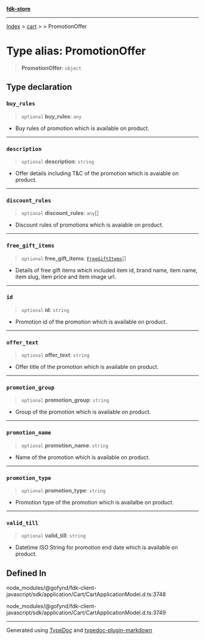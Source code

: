 [**fdk-store**](../../../README.md)
***

[Index](../../../API.md) > [cart](../../README.md) > [<internal>](../README.md) > PromotionOffer

# Type alias: PromotionOffer

> **PromotionOffer**: `object`

## Type declaration

### `buy_rules`

> `optional` **buy\_rules**: `any`

- Buy rules of promotion which is available on product.

***

### `description`

> `optional` **description**: `string`

- Offer details including T&C of the
promotion which is avaiable on product.

***

### `discount_rules`

> `optional` **discount\_rules**: `any`[]

- Discount rules of promotions which is
avaiable on product.

***

### `free_gift_items`

> `optional` **free\_gift\_items**: [`FreeGiftItems`](type-alias.FreeGiftItems.md)[]

- Details of free gift items
which included item id, brand name, item name, item slug, item price and
item image url.

***

### `id`

> `optional` **id**: `string`

- Promotion id of the promotion which is available on product.

***

### `offer_text`

> `optional` **offer\_text**: `string`

- Offer title of the promotion which is
available on product.

***

### `promotion_group`

> `optional` **promotion\_group**: `string`

- Group of the promotion which is
available on product.

***

### `promotion_name`

> `optional` **promotion\_name**: `string`

- Name of the promotion which is
available on product.

***

### `promotion_type`

> `optional` **promotion\_type**: `string`

- Promotion type of the promotion which
is availalbe on product.

***

### `valid_till`

> `optional` **valid\_till**: `string`

- Datetime ISO String for promotion end date
which is available on product.

## Defined In

node\_modules/@gofynd/fdk-client-javascript/sdk/application/Cart/CartApplicationModel.d.ts:3748

node\_modules/@gofynd/fdk-client-javascript/sdk/application/Cart/CartApplicationModel.d.ts:3749

***
Generated using [TypeDoc](https://typedoc.org/) and [typedoc-plugin-markdown](https://www.npmjs.com/package/typedoc-plugin-markdown)
